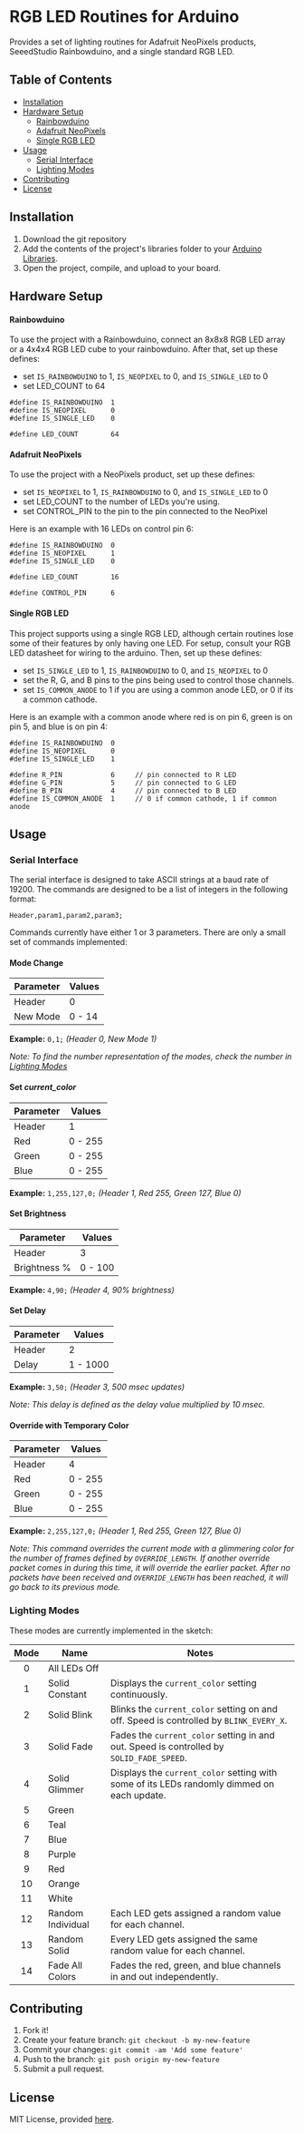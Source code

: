 
# RGB LED Routines for Arduino

Provides a set of lighting routines for Adafruit NeoPixels products, SeeedStudio Rainbowduino, and a single standard RGB LED. 


## <a name="toc"></a>Table of Contents

* [Installation](#installation)
* [Hardware Setup](#hardware)
	* [Rainbowduino](#rainbowduino-hardware)
	* [Adafruit NeoPixels](#adafruit-hardware)
	* [Single RGB LED](#RGBLED-hardware)
* [Usage](#usage)
	* [Serial Interface](#serial-interface)
	* [Lighting Modes](#lighting-modes)
* [Contributing](#contributing)
* [License](#license)


## <a name="installation"></a>Installation


1. Download the git repository
2. Add the contents of the project's libraries folder to your [Arduino Libraries](https://www.arduino.cc/en/Hacking/Libraries).
3. Open the project, compile, and upload to your board.  

## <a name="hardware"></a>Hardware Setup

#### <a name="rainbowduino-hardware"></a>Rainbowduino

To use the project with a Rainbowduino, connect an 8x8x8 RGB LED array or a 4x4x4 RGB LED cube to your rainbowduino. After that, set up these defines:
* set `IS_RAINBOWDUINO` to 1, `IS_NEOPIXEL` to 0, and `IS_SINGLE_LED` to 0
* set LED_COUNT to 64

```
#define IS_RAINBOWDUINO  1
#define IS_NEOPIXEL      0
#define IS_SINGLE_LED    0

#define LED_COUNT        64 
```


#### <a name="adafruit-hardware"></a>Adafruit NeoPixels


To use the project with a NeoPixels product, set up these defines:
* set `IS_NEOPIXEL` to 1, `IS_RAINBOWDUINO` to 0, and `IS_SINGLE_LED` to 0
* set LED_COUNT to the number of LEDs you're using.
* set CONTROL_PIN to the pin to the pin connected to the NeoPixel

Here is an example with 16 LEDs on control pin 6: 

```
#define IS_RAINBOWDUINO  0
#define IS_NEOPIXEL      1
#define IS_SINGLE_LED    0

#define LED_COUNT        16

#define CONTROL_PIN      6  
```

#### <a name="RGBLED-hardware"></a>Single RGB LED


This project supports using a single RGB LED, although certain routines lose some of their features by only having one LED. For setup, consult your RGB LED datasheet for wiring to the arduino. Then, set up these defines: 

* set `IS_SINGLE_LED` to 1, `IS_RAINBOWDUINO` to 0, and `IS_NEOPIXEL` to 0
* set the R, G, and B pins to the pins being used to control those channels.
* set `IS_COMMON_ANODE` to 1 if you are using a common anode LED, or 0 if its a common cathode. 

Here is an example with a common anode where red is on pin 6, green is on pin 5, and blue is on pin 4:

```
#define IS_RAINBOWDUINO  0
#define IS_NEOPIXEL      0
#define IS_SINGLE_LED    1

#define R_PIN            6     // pin connected to R LED
#define G_PIN            5     // pin connected to G LED
#define B_PIN            4     // pin connected to B LED
#define IS_COMMON_ANODE  1     // 0 if common cathode, 1 if common anode
```

## <a name="usage"></a>Usage

### <a name="serial-interface"></a>Serial Interface

The serial interface is designed to take ASCII strings at a baud rate of 19200. The commands are designed to be a list of integers in the following format:

```
Header,param1,param2,param3;
```

Commands currently have either 1 or 3 parameters. There are only a small set of commands implemented:

#### Mode Change

| Parameter     | Values        | 
| ------------- | ------------- |
| Header        |     0         | 
| New Mode      | 0 - 14        |  
**Example:** `0,1;` *(Header 0, New Mode 1)* 

*Note: To find the number representation of the modes, check the number in [Lighting Modes](#lighting-modes)*

#### Set *current_color*

| Parameter     | Values        | 
| ------------- | ------------- |
| Header        |     1         | 
| Red           | 0 - 255       |
| Green         | 0 - 255       |
| Blue          | 0 - 255       |
**Example:** `1,255,127,0;` *(Header 1, Red 255, Green 127, Blue 0)*


#### Set Brightness

| Parameter     | Values        | 
| ------------- | ------------- |
| Header        |     3         | 
| Brightness %  | 0 - 100       |
**Example:** `4,90;` *(Header 4, 90% brightness)*

#### Set Delay 

| Parameter     | Values        | 
| ------------- | ------------- |
| Header        |     2        | 
| Delay         | 1 - 1000      |
**Example:** `3,50;` *(Header 3, 500 msec updates)*

*Note: This delay is defined as the delay value multiplied by 10 msec.*


#### Override with Temporary Color 

| Parameter     | Values        | 
| ------------- | ------------- |
| Header        | 4             | 
| Red           | 0 - 255       |
| Green         | 0 - 255       |
| Blue          | 0 - 255       |
**Example:** `2,255,127,0;` *(Header 1, Red 255, Green 127, Blue 0)*

*Note: This command overrides the current mode with a glimmering color for the number of frames defined by `OVERRIDE_LENGTH`. If another override  packet comes in during this time, it will override the earlier packet. After no packets have been received and `OVERRIDE_LENGTH` has been reached, it will go back to its previous mode.*

### <a name="lighting-modes"></a>Lighting Modes

These modes are currently implemented in the sketch:

| Mode | Name           | Notes         |
|:---:| -------------- | ------------- |
| 0    | All LEDs Off   |               |
| 1    | Solid Constant | Displays the `current_color` setting continuously.            |
| 2    | Solid Blink    | Blinks the `current_color` setting on and off. Speed is controlled by `BLINK_EVERY_X`. |
| 3    | Solid Fade     | Fades the `current_color` setting in and out. Speed is controlled by `SOLID_FADE_SPEED`. |
| 4    | Solid Glimmer  | Displays the `current_color` setting with some of its LEDs randomly dimmed on each update. |
| 5    | Green          |               |
| 6    | Teal           |               |
| 7    | Blue           |               |
| 8    | Purple         |               |
| 9    | Red            |               |
| 10   | Orange         |               |
| 11   | White          |               |
| 12   | Random Individual | Each LED gets assigned a random value for each channel. |
| 13   | Random Solid | Every LED gets assigned the same random value for each channel. |
| 14   | Fade All Colors | Fades the red, green, and blue channels in and out independently. |


## <a name="contributing"></a>Contributing

1. Fork it!
2. Create your feature branch: `git checkout -b my-new-feature`
3. Commit your changes: `git commit -am 'Add some feature'`
4. Push to the branch: `git push origin my-new-feature`
5. Submit a pull request.


## <a name="license"></a>License


MIT License, provided [here](LICENSE).

